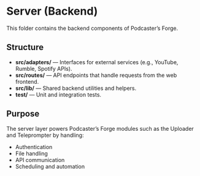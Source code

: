 # Server (Backend)

This folder contains the backend components of Podcaster’s Forge.

## Structure
- **src/adapters/** — Interfaces for external services (e.g., YouTube, Rumble, Spotify APIs).
- **src/routes/** — API endpoints that handle requests from the web frontend.
- **src/lib/** — Shared backend utilities and helpers.
- **test/** — Unit and integration tests.

## Purpose
The server layer powers Podcaster’s Forge modules such as the Uploader and Teleprompter by handling:
- Authentication
- File handling
- API communication
- Scheduling and automation
